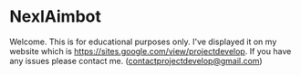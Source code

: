 # NexlAimbot

Welcome. This is for educational purposes only. I've displayed it on my website which is https://sites.google.com/view/projectdevelop. If you have any issues please contact me. (contactprojectdevelop@gmail.com)
